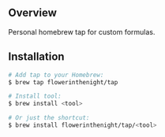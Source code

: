 ## Overview

Personal homebrew tap for custom formulas.

## Installation
```bash
# Add tap to your Homebrew:
$ brew tap flowerinthenight/tap

# Install tool:
$ brew install <tool>

# Or just the shortcut:
$ brew install flowerinthenight/tap/<tool>
```
